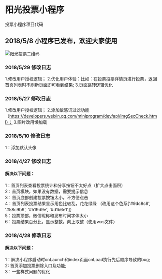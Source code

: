 # 阳光投票小程序

投票小程序项目代码

## 2018/5/8 小程序已发布，欢迎大家使用

![阳光投票二维码](https://www.minivote.cn/storage/images/miniprogram2.jpeg)

### 2018/5/29 修改日志

1.修改用户授权逻辑；
2.优化用户体验：比如：在投票投票详情页进行投票，返回首页列表时不刷新页面即可看到结果;
3.页面跳转逻辑优化


### 2018/5/27 修改日志

1.修改用户授权逻辑；
2.添加敏感词过滤功能（https://developers.weixin.qq.com/miniprogram/dev/api/imgSecCheck.html）；
3.图片改用懒加载


### 2018/5/10 修改日志

1：添加默认头像

### 2018/4/27 修改日志

#### 解决以下问题：

1：首页列表查看投票统计和分享按钮不太好点（扩大点击面积）<br/>
2：首页模块，如果没有数据，需要提示信息<br/>
3：首页底部创建投票按钮太小，不方便点击<br/>
4：首页列表投票结果显示用色比较乱，花花绿绿 （改用这个色系['#9dc8c8', '#58c9b9', '#519d9e', '#d1b6e1']）<br/>
5：投票顶部，微信昵称和发布时间字体太小<br/>
6：投票结果百分比，显示整数，向上取整（使用wxs文件）<br/>

### 2018/4/28 修改日志

#### 解决以下问题：

1：解决小程序启动时onLaunch和index页面onLoad执行先后顺序导致的bug;<br/>
2: 首页添加投票删除入口及功能;<br/>
3：一些样式问题的优化